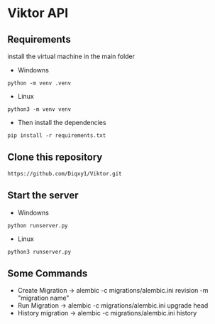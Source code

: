 # Viktor API

## Requirements

install the virtual machine in the main folder
- Windowns
```
python -m venv .venv
```
- Linux
```
python3 -m venv venv
```
- Then install the dependencies
```
pip install -r requirements.txt
```

## Clone this repository

```
https://github.com/Diqxy1/Viktor.git
```

## Start the server

- Windowns
```
python runserver.py
```
- Linux
```
python3 runserver.py
```

## Some Commands

- Create Migration
-> alembic -c migrations/alembic.ini revision -m "migration name"
- Run Migration
-> alembic -c migrations/alembic.ini upgrade head
- History migration
-> alembic -c migrations/alembic.ini history
